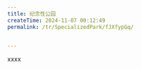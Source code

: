 ```yaml
---
title: 纪念性公园
createTime: 2024-11-07 00:12:49
permalink: /tr/SpecializedPark/fJXfypGq/


---
```


xxxx